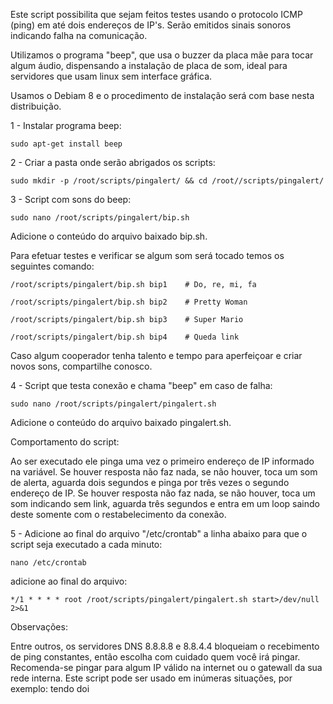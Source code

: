Este script possibilita que sejam feitos testes usando o protocolo ICMP (ping) em até dois endereços de IP's. Serão emitidos sinais sonoros indicando falha na comunicação.

Utilizamos o programa "beep", que usa o buzzer da placa mãe para tocar algum áudio, dispensando a instalação de placa de som, ideal para servidores que usam linux sem interface gráfica.

Usamos o Debiam 8 e o procedimento de instalação será com base nesta distribuição.

1 - Instalar programa beep:

    sudo apt-get install beep

2 - Criar a pasta onde serão abrigados os scripts:

    sudo mkdir -p /root/scripts/pingalert/ && cd /root//scripts/pingalert/

3 - Script com sons do beep:

    sudo nano /root/scripts/pingalert/bip.sh

Adicione o conteúdo do arquivo baixado bip.sh.

Para efetuar testes e verificar se algum som será tocado temos os seguintes comando:

    /root/scripts/pingalert/bip.sh bip1    # Do, re, mi, fa

    /root/scripts/pingalert/bip.sh bip2    # Pretty Woman

    /root/scripts/pingalert/bip.sh bip3    # Super Mario

    /root/scripts/pingalert/bip.sh bip4    # Queda link

Caso algum cooperador tenha talento e tempo para aperfeiçoar e criar novos sons, compartilhe conosco.

4 - Script que testa conexão e chama "beep" em caso de falha:

    sudo nano /root/scripts/pingalert/pingalert.sh

Adicione o conteúdo do arquivo baixado pingalert.sh.

Comportamento do script:

   Ao ser executado ele pinga uma vez o primeiro endereço de IP informado na variável.
   Se houver resposta não faz nada, se não houver, toca um som de alerta, aguarda dois segundos e pinga por três vezes o segundo endereço de IP.
   Se houver resposta não faz nada, se não houver, toca um som indicando sem link, aguarda três segundos e entra em um loop saindo deste somente com o restabelecimento da conexão.

5 - Adicione ao final do arquivo "/etc/crontab" a linha abaixo para que o script seja executado a cada minuto:

    nano /etc/crontab

adicione ao final do arquivo:

    */1 * * * * root /root/scripts/pingalert/pingalert.sh start>/dev/null 2>&1

Observações:

   Entre outros, os servidores DNS 8.8.8.8 e 8.8.4.4 bloqueiam o recebimento de ping constantes, então escolha com cuidado quem você irá pingar. Recomenda-se pingar para algum IP válido na internet ou o gatewall da sua rede interna.
   Este script pode ser usado em inúmeras situações, por exemplo: tendo doi
